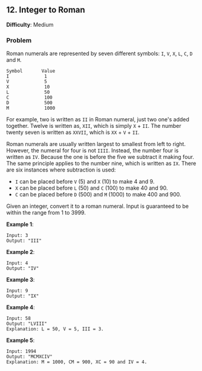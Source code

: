 ## 12. Integer to Roman

**Difficulty**: Medium

### Problem

Roman numerals are represented by seven different symbols: `I`, `V`, `X`, `L`, `C`, `D` and `M`.

```
Symbol       Value
I             1
V             5
X             10
L             50
C             100
D             500
M             1000
```

For example, two is written as `II` in Roman numeral, just two one's added together. Twelve is written as, `XII`, which is simply `X` + `II`. The number twenty seven is written as `XXVII`, which is `XX` + `V` + `II`.

Roman numerals are usually written largest to smallest from left to right. However, the numeral for four is not `IIII`. Instead, the number four is written as `IV`. Because the one is before the five we subtract it making four. The same principle applies to the number nine, which is written as `IX`. There are six instances where subtraction is used:

- `I` can be placed before `V` (5) and `X` (10) to make 4 and 9. 
- `X` can be placed before `L` (50) and `C` (100) to make 40 and 90. 
- `C` can be placed before `D` (500) and `M` (1000) to make 400 and 900.

Given an integer, convert it to a roman numeral. Input is guaranteed to be within the range from 1 to 3999.

**Example 1**:

```
Input: 3
Output: "III"
```

**Example 2**:

```
Input: 4
Output: "IV"
```

**Example 3**:

```
Input: 9
Output: "IX"
```

**Example 4**:

```
Input: 58
Output: "LVIII"
Explanation: L = 50, V = 5, III = 3.
```

**Example 5**:

```
Input: 1994
Output: "MCMXCIV"
Explanation: M = 1000, CM = 900, XC = 90 and IV = 4.
```
